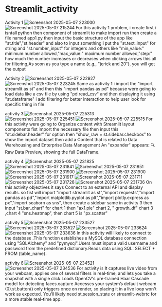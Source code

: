 # Streamlit_activity
Activity 1
![Screenshot 2025-05-07 223000](https://github.com/user-attachments/assets/2233cec4-83b6-42e3-ae02-148eba9fece3)
![Screenshot 2025-05-07 215244](https://github.com/user-attachments/assets/80649f90-4675-4b5d-87d1-7c95bc67d4ef)
  For this activity 1 problem, i create first i isntall python then component of streamlit to make import run then create a file named app1.py then input the basic structure of the app like "st.title","st.header" and also to input something i put the "st.text_input" for string and "st.number_input" for integers and others like "min_value:" minimum number allowed,"max_value:" maximum number allowed,"step:" how much the number increases or decreases when clicking arrows this all for filtering,As soon as you type a name (e.g., "jerick and 20"), you will get the output


Activity 2
![Screenshot 2025-05-07 222927](https://github.com/user-attachments/assets/d1f597ef-fef9-4b26-92e5-1b753143f0af)
![Screenshot 2025-05-07 223245](https://github.com/user-attachments/assets/21ba67e4-f992-4a5b-80df-d2b9db98f8d0)
 Same as activity 1 i import the "import streamlit as st" and then this "import pandas as pd" because were going to load data like a csv file by using "pd.read_csv" and then displaying it using "st.dataframe" i add filtering for better interaction to help user look for specific thing in file

 activity 3
 ![Screenshot 2025-05-07 225313](https://github.com/user-attachments/assets/63ff8b77-48f3-4462-a547-b13224f7bde4)
![Screenshot 2025-05-07 225451](https://github.com/user-attachments/assets/d3bd6e7b-f777-4a6f-9830-bcdf36f7493c)
![Screenshot 2025-05-07 225515](https://github.com/user-attachments/assets/15cf9c64-33f6-4906-ad30-6018b089d61c)
  For this activity were going to Organize content with Streamlit layout components fist import the necessary file then input this "st.sidebar.header" for option then "show_raw = st.sidebar.checkbox" to show the import dataset then add a Content that is related to Data Warehousing and Enterprise Data Management An "expander" appears: 🔍 Raw Data Preview, showing the full DataFrame.


activity 4
![Screenshot 2025-05-07 231825](https://github.com/user-attachments/assets/f47e740b-3dd8-4600-acec-d79a6a89b9de)
![Screenshot 2025-05-07 231841](https://github.com/user-attachments/assets/08ab0b92-fef4-4c9f-a9a5-6c8329fc0434)
![Screenshot 2025-05-07 231851](https://github.com/user-attachments/assets/7b4bf2df-0feb-43fb-a564-a77141c6d367)
![Screenshot 2025-05-07 231900](https://github.com/user-attachments/assets/dd603d8c-8730-4b03-b68e-154998119f9b)
![Screenshot 2025-05-07 231900](https://github.com/user-attachments/assets/72d78d94-5553-46b8-8d6c-62599b419c2e)
![Screenshot 2025-05-07 231917](https://github.com/user-attachments/assets/0251beb5-f5dc-441c-a1b9-b700883989b6)
![Screenshot 2025-05-07 231711](https://github.com/user-attachments/assets/9c3c2fe4-6f6d-4ea4-9c4e-c3fd8b68935c)
![Screenshot 2025-05-07 231726](https://github.com/user-attachments/assets/4f99c97e-7244-46ec-9807-35aaa44ed1ab)
![Screenshot 2025-05-07 231736](https://github.com/user-attachments/assets/67c955ca-3ad2-4cf0-b5c9-bcaa670f9dac)
  On this activity objectives it says Connect to an external API and display results. so fist will import "import streamlit as st","import requests","import pandas as pd","import matplotlib.pyplot as plt","import plotly.express as px","import seaborn as sns", then create a sidebar same in activity 3 then input "st.bar_chart" for chart 1 then "ax1.pie" chart 2, "    growth_df" chart 3 ,chart 4 "sns.heatmap", then chart 5 is "px.scatter"

  activity 5
  ![Screenshot 2025-05-07 233527](https://github.com/user-attachments/assets/924ee52d-cfb3-4b77-a43e-410b7cf495f9)
  ![Screenshot 2025-05-07 233527](https://github.com/user-attachments/assets/6d4bd269-7f48-4b25-aab1-ce4c30065894)
![Screenshot 2025-05-07 233624](https://github.com/user-attachments/assets/efa17bb8-2b73-49b7-888d-035e5ed5981c)
![Screenshot 2025-05-07 233636](https://github.com/user-attachments/assets/81f30129-28af-45d3-a2f9-fd2dc59f3373)
In this activity will likely to connect to the database .This function establishes a MySQL database connection using "SQLAlchemy" and "pymysql".Users must input a valid username and password from the predefined dictionary.Reads data using SQL: SELECT * FROM {table_name}.

activity 6
![Screenshot 2025-05-07 234521](https://github.com/user-attachments/assets/5bd67de5-65a4-4a31-8861-f7361ae405a8)
![Screenshot 2025-05-07 234536](https://github.com/user-attachments/assets/c004965a-b7cf-426e-82ea-b964906b2a61)
For activity is It captures live video from your webcam, applies one of several filters in real-time, and lets you take a snapshot with a single click.Loads OpenCV's pre-trained Haar Cascade model for detecting faces.capture Accesses your system’s default webcam (0).st.button() only triggers once on render, so placing it in a live loop won't work as expected. You’ll likely need st.session_state or streamlit-webrtc for a more stable real-time app.



